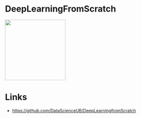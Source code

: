 DeepLearningFromScratch
========================

<img src="https://www.oreilly.co.jp/books/images/picture_large978-4-87311-758-4.jpeg" width="200">

Links
======

- https://github.com/DataScienceUB/DeepLearningfromScratch
